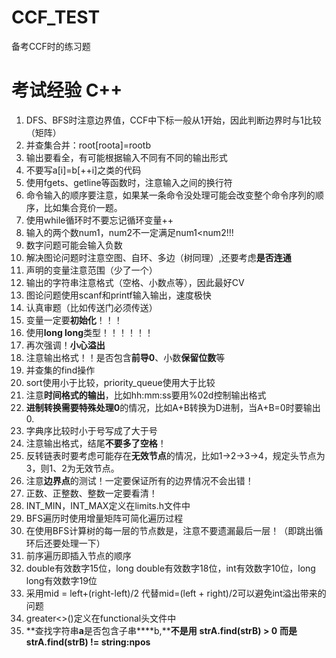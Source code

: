 # CCF_TEST

备考CCF时的练习题

# 考试经验 C++

1. DFS、BFS时注意边界值，CCF中下标一般从1开始，因此判断边界时与1比较（矩阵）
2. 并查集合并：root[roota]=rootb
3. 输出要看全，有可能根据输入不同有不同的输出形式
4. 不要写a[i]=b[++i]之类的代码
5. 使用fgets、getline等函数时，注意输入之间的换行符
6. 命令输入的顺序要注意，如果某一条命令没处理可能会改变整个命令序列的顺序，比如集合竞价一题。
7. 使用while循环时不要忘记循环变量++
8. 输入的两个数num1，num2不一定满足num1<num2!!!
9. 数字问题可能会输入负数
10. 解决图论问题时注意空图、自环、多边（树同理）,还要考虑**是否连通**
11. 声明的变量注意范围（少了一个）
12. 输出的字符串注意格式（空格、小数点等），因此最好CV
13. 图论问题使用scanf和printf输入输出，速度极快
14. 认真审题（比如传送门必须传送）
15. 变量一定要**初始化**！！！
16. 使用**long long**类型！！！！！！
17. 再次强调！**小心溢出**
18. 注意输出格式！！是否包含**前导0**、小数**保留位数**等
19. 并查集的find操作
20. sort使用小于比较，priority_queue使用大于比较
21. 注意**时间格式的输出**，比如hh:mm:ss要用%02d控制输出格式
22. **进制转换需要特殊处理0**的情况，比如A+B转换为D进制，当A+B=0时要输出0.
23. 字典序比较时小于号写成了大于号
24. 注意输出格式，结尾**不要多了空格**！
25. 反转链表时要考虑可能存在**无效节点**的情况，比如1→2→3→4，规定头节点为3，则1、2为无效节点。
26. 注意**边界点**的测试！一定要保证所有的边界情况不会出错！
27. 正数、正整数、整数一定要看清！
28. INT_MIN，INT_MAX定义在limits.h文件中
29. BFS遍历时使用增量矩阵可简化遍历过程
30. 在使用BFS计算树的每一层的节点数是，注意不要遗漏最后一层！（即跳出循环后还要处理一下）
31. 前序遍历即插入节点的顺序
32. double有效数字15位，long double有效数字18位，int有效数字10位，long long有效数字19位
33. 采用mid = left+(right-left)/2 代替mid=(left + right)/2可以避免int溢出带来的问题 
34. greater<>()定义在functional头文件中
35. **查找字符串****a****是否包含子串****b,****不是用** **strA.find(strB) > 0** **而是** **strA.find(strB) != string:npos** 
